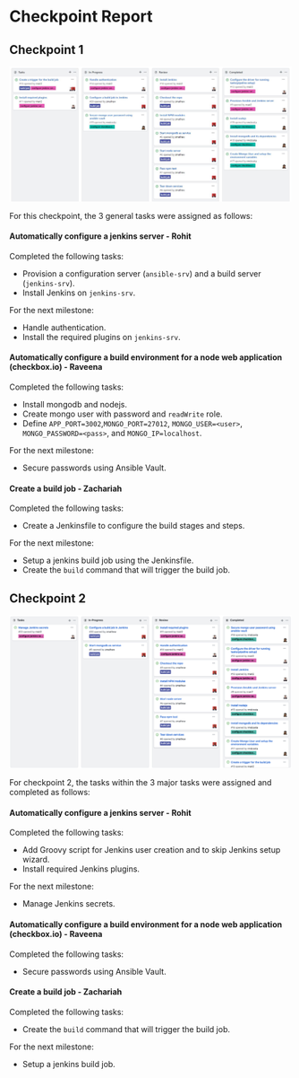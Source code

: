 # Checkpoint Report

## Checkpoint 1

![](/images/checkpoint1.JPG)

For this checkpoint, the 3 general tasks were assigned as follows:

#### Automatically configure a jenkins server - Rohit

Completed the following tasks:

- Provision a configuration server (`ansible-srv`) and a build server (`jenkins-srv`).
- Install Jenkins on `jenkins-srv`.

For the next milestone:

- Handle authentication.
- Install the required plugins on `jenkins-srv`.

#### Automatically configure a build environment for a node web application (checkbox.io) - Raveena

Completed the following tasks:

- Install mongodb and nodejs.
- Create mongo user with password and `readWrite` role.
- Define `APP_PORT=3002`,`MONGO_PORT=27012`, `MONGO_USER=<user>`, `MONGO_PASSWORD=<pass>`, and `MONGO_IP=localhost`.

For the next milestone:

- Secure passwords using Ansible Vault.

#### Create a build job - Zachariah

Completed the following tasks:

- Create a Jenkinsfile to configure the build stages and steps.

For the next milestone:

- Setup a jenkins build job using the Jenkinsfile.
- Create the `build` command that will trigger the build job.  


## Checkpoint 2

![](/images/checkpoint2.PNG)

For checkpoint 2, the tasks within the 3 major tasks were assigned and completed as follows:

#### Automatically configure a jenkins server - Rohit

Completed the following tasks:

- Add Groovy script for Jenkins user creation and to skip Jenkins setup wizard.  
- Install required Jenkins plugins.  

For the next milestone:

- Manage Jenkins secrets.  

#### Automatically configure a build environment for a node web application (checkbox.io) - Raveena

Completed the following tasks:

- Secure passwords using Ansible Vault.  

#### Create a build job - Zachariah

Completed the following tasks:

- Create the `build` command that will trigger the build job.  

For the next milestone:

- Setup a jenkins build job.

